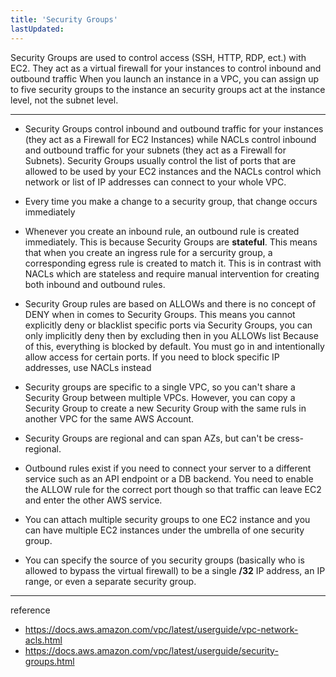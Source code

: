 ```yaml
---
title: 'Security Groups'
lastUpdated: 
---
```


Security Groups are used to control access (SSH, HTTP, RDP, ect.) with EC2.
They act as a virtual firewall for your instances to control inbound and outbound traffic When you launch an instance in a VPC, you can assign up to five security groups to the instance an security groups act at the instance level, not the subnet level.

---

- Security Groups control inbound and outbound traffic for your instances (they act as a Firewall for EC2 Instances) while NACLs control inbound and outbound traffic for your subnets (they act as a Firewall for Subnets). Security Groups usually control the list of ports that are allowed to be used by your EC2 instances and the NACLs control which network or list of IP addresses can connect to your whole VPC.

- Every time you make a change to a security group, that change occurs immediately

- Whenever you create an inbound rule, an outbound rule is created immediately. This is because Security Groups are **stateful**. This means that when you create an ingress rule for a sercurity group, a corresponding egress rule is created to match it. This is in contrast with NACLs which are stateless and require manual intervention for creating both inbound and outbound rules.

- Security Group rules are based on ALLOWs and there is no concept of DENY when in comes to Security Groups. This means you cannot explicitly deny or blacklist specific ports via Security Groups, you can only implicitly deny then by excluding then in you ALLOWs list
    Because of this, everything is blocked by default. You must go in and intentionally allow access for certain ports. If you need to block specific IP addresses, use NACLs instead

- Security groups are specific to a single VPC, so you can't share a Security Group between multiple VPCs. However, you can copy a Security Group to create a new Security Group with the same ruls in another VPC for the same AWS Account.

- Security Groups are regional and can span AZs, but can't be cress-regional.

- Outbound rules exist if you need to connect your server to a different service such as an API endpoint or a DB backend. You need to enable the ALLOW rule for the correct port though so that traffic can leave EC2 and enter the other AWS service.

- You can attach multiple security groups to one EC2 instance and you can have multiple EC2 instances under the umbrella of one security group.

- You can specify the source of you security groups (basically who is allowed to bypass the virtual firewall) to be a single **/32** IP address, an IP range, or even a separate security group.

---
reference
- https://docs.aws.amazon.com/vpc/latest/userguide/vpc-network-acls.html
- https://docs.aws.amazon.com/vpc/latest/userguide/security-groups.html